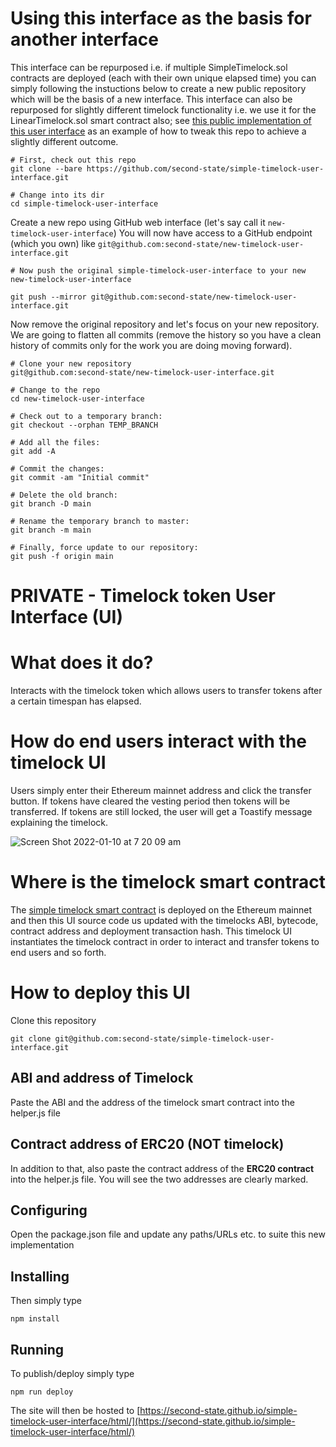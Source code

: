 # Using this interface as the basis for another interface

This interface can be repurposed i.e. if multiple SimpleTimelock.sol contracts are deployed (each with their own unique elapsed time) you can simply following the instuctions below to create a new public repository which will be the basis of a new interface. This interface can also be repurposed for slightly different timelock functionality i.e. we use it for the LinearTimelock.sol smart contract also; see [this public implementation of this user interface](https://github.com/second-state/linear-timelock-user-interface) as an example of how to tweak this repo to achieve a slightly different outcome.

```
# First, check out this repo
git clone --bare https://github.com/second-state/simple-timelock-user-interface.git

# Change into its dir
cd simple-timelock-user-interface

```

Create a new repo using GitHub web interface (let's say call it `new-timelock-user-interface`)
You will now have access to a GitHub endpoint (which you own) like `git@github.com:second-state/new-timelock-user-interface.git`

```
# Now push the original simple-timelock-user-interface to your new new-timelock-user-interface

git push --mirror git@github.com:second-state/new-timelock-user-interface.git
```

Now remove the original repository and let's focus on your new repository. We are going to flatten all commits (remove the history so you have a clean history of commits only for the work you are doing moving forward).

```
# Clone your new repository
git@github.com:second-state/new-timelock-user-interface.git

# Change to the repo
cd new-timelock-user-interface

# Check out to a temporary branch:
git checkout --orphan TEMP_BRANCH

# Add all the files:
git add -A

# Commit the changes:
git commit -am "Initial commit"

# Delete the old branch:
git branch -D main

# Rename the temporary branch to master:
git branch -m main

# Finally, force update to our repository:
git push -f origin main
```

# PRIVATE - Timelock token User Interface (UI)

# What does it do?

Interacts with the timelock token which allows users to transfer tokens after a certain timespan has elapsed.

# How do end users interact with the timelock UI

Users simply enter their Ethereum mainnet address and click the transfer button. If tokens have cleared the vesting period then tokens will be transferred. If tokens are still locked, the user will get a Toastify message explaining the timelock.

![Screen Shot 2022-01-10 at 7 20 09 am](https://user-images.githubusercontent.com/9831342/148701427-3217e79a-3e02-4b71-b4b1-20d93729ac94.png)

# Where is the timelock smart contract

The [simple timelock smart contract](https://github.com/second-state/simple-timelock-smart-contract) is deployed on the Ethereum mainnet and then this UI source code us updated with the timelocks ABI, bytecode, contract address and deployment transaction hash. This timelock UI instantiates the timelock contract in order to interact and transfer tokens to end users and so forth.

# How to deploy this UI

Clone this repository

```
git clone git@github.com:second-state/simple-timelock-user-interface.git
```

## ABI and address of Timelock

Paste the ABI and the address of the timelock smart contract into the helper.js file

## Contract address of ERC20 (NOT timelock)

In addition to that, also paste the contract address of the **ERC20 contract** into the helper.js file. You will see the two addresses are clearly marked.

## Configuring

Open the package.json file and update any paths/URLs etc. to suite this new implementation

## Installing

Then simply type

```
npm install
```

## Running

To publish/deploy simply type

```
npm run deploy
```

The site will then be hosted to [https://second-state.github.io/simple-timelock-user-interface/html/](https://second-state.github.io/simple-timelock-user-interface/html/)
